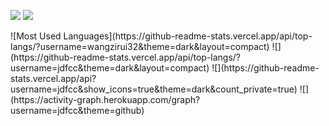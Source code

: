 <p>
<img src="https://img.shields.io/static/v1?label=language&message=Java&color=blue"/>
<img src="https://img.shields.io/static/v1?label=language&message=JavaWeb&color=red"/>
</p>
![Most Used Languages](https://github-readme-stats.vercel.app/api/top-langs/?username=wangzirui32&theme=dark&layout=compact)
![](https://github-readme-stats.vercel.app/api/top-langs/?username=jdfcc&theme=dark&layout=compact)
![](https://github-readme-stats.vercel.app/api?username=jdfcc&show_icons=true&theme=dark&count_private=true)
![](https://activity-graph.herokuapp.com/graph?username=jdfcc&theme=github)
